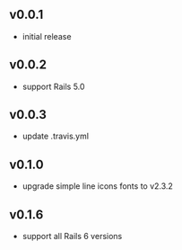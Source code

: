 ## v0.0.1

* initial release

## v0.0.2
* support Rails 5.0

## v0.0.3
* update .travis.yml

## v0.1.0
* upgrade simple line icons fonts to v2.3.2

## v0.1.6
* support all Rails 6 versions
